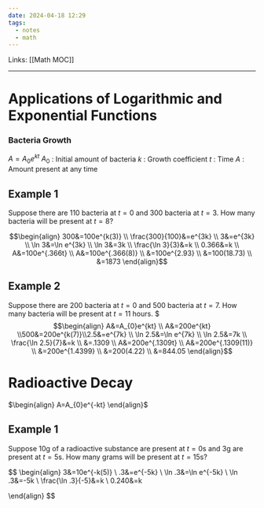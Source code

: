 ```yaml
---
date: 2024-04-18 12:29
tags:
  - notes
  - math
---
```

Links: [[Math MOC]]

---

# Applications of Logarithmic and Exponential Functions

### Bacteria Growth
$A=A_{0}e^{kt}$
$A_{0}$ : Initial amount of bacteria
$k$ : Growth coefficient
$t$ : Time
$A$ : Amount present at any time
## Example 1 
Suppose there are 110 bacteria at $t=0$ and 300 bacteria at $t=3$. How many bacteria will be present at $t=8$?

$$\begin{align} 300&=100e^{k(3)} \\ \frac{300}{100}&=e^{3k} \\ 3&=e^{3k} \\ \ln 3&=\ln e^{3k} \\ \ln 3&=3k \\ \frac{\ln 3}{3}&=k \\ 0.366&=k \\ A&=100e^{.366t} \\ A&=100e^{.366(8)} \\ &=100e^{2.93} \\ &=100(18.73) \\ &=1873 \end{align}$$
## Example 2

Suppose there are 200 bacteria at $t=0$ and 500 bacteria at $t=7$. How many bacteria will be present at $t=11$ hours.
$$$\begin{align} A&=A_{0}e^{kt} \\ A&=200e^{kt} \\500&=200e^{k(7)}\\2.5&=e^{7k} \\ \ln 2.5&=\ln e^{7k} \\ \ln 2.5&=7k \\ \frac{\ln 2.5}{7}&=k \\ &=.1309 \\ A&=200e^{.1309t} \\ A&=200e^{.1309(11)} \\ &=200e^{1.4399} \\ &=200(4.22) \\ &=844.05 \end{align}$$
# Radioactive Decay

$\begin{align} A=A_{0}e^{-kt} \end{align}$

## Example 1

Suppose 10g of a radioactive substance are present at $t=0$s and 3g are present at $t=5$s. How many grams will be present at $t=15$s?

$$
\begin{align}
3&=10e^{-k(5)} \\
.3&=e^{-5k} \\
\ln .3&=\ln e^{-5k} \\
\ln .3&=-5k \\
\frac{\ln .3}{-5}&=k \\
0.240&=k

\end{align}
$$